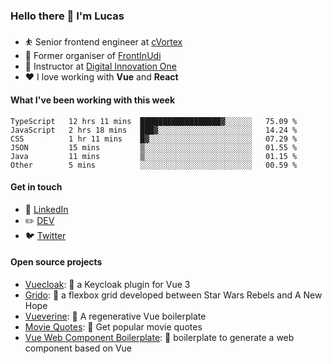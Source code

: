 ### Hello there 👋 I'm Lucas

* ⛹️‍ Senior frontend engineer at [cVortex](https://www.linkedin.com/company/cvortexdigital/)
* 📆 Former organiser of [FrontInUdi](https://www.linkedin.com/company/frontinudi)
* 📓 Instructor at [Digital Innovation One](https://web.digitalinnovation.one/course/introducao-criacao-de-websites-com-html5-e-css3/learning/462f831d-5fdf-485e-bf07-1d391eb94ac8/)
* ❤️ I love working with **Vue** and **React**

#### What I've been working with this week

<!--START_SECTION:waka-->

```text
TypeScript   12 hrs 11 mins  ██████████████████▓░░░░░░   75.09 %
JavaScript   2 hrs 18 mins   ███▓░░░░░░░░░░░░░░░░░░░░░   14.24 %
CSS          1 hr 11 mins    █▓░░░░░░░░░░░░░░░░░░░░░░░   07.29 %
JSON         15 mins         ▒░░░░░░░░░░░░░░░░░░░░░░░░   01.55 %
Java         11 mins         ▒░░░░░░░░░░░░░░░░░░░░░░░░   01.15 %
Other        5 mins          ░░░░░░░░░░░░░░░░░░░░░░░░░   00.59 %
```

<!--END_SECTION:waka-->

#### Get in touch

* 🏢 [LinkedIn](https://www.linkedin.com/in/vilaboim/)
* ✏️ [DEV](https://dev.to/vilaboim)
* 🐦 [Twitter](https://twitter.com/lucasvilaboim)

#### Open source projects

* [Vuecloak](https://github.com/vilaboim/vuecloak): 🔑 a Keycloak plugin for Vue 3
* [Grido](https://github.com/vilaboim/grido): 🐸 a flexbox grid developed between Star Wars Rebels and A New Hope
* [Vueverine](https://github.com/vilaboim/vueverine): 🦦 A regenerative Vue boilerplate
* [Movie Quotes](https://github.com/vilaboim/movie-quotes): 🎥 Get popular movie quotes
* [Vue Web Component Boilerplate](https://github.com/vilaboim/vue-web-component-boilerplate): 💚 boilerplate to generate a web component based on Vue
